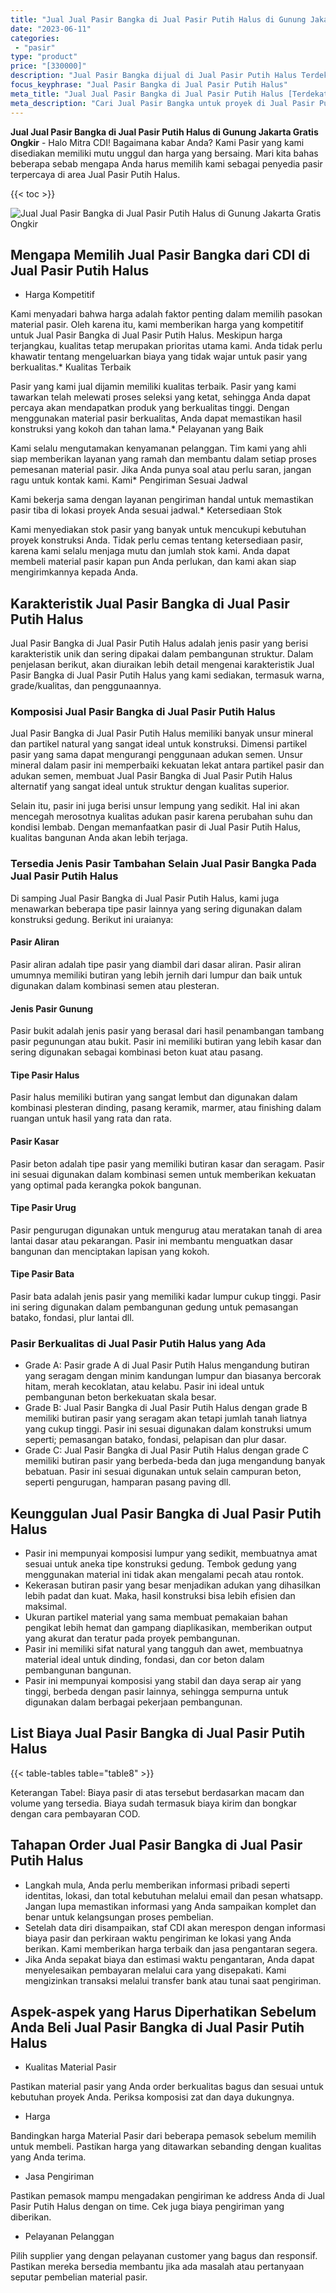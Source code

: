 ```yaml
---
title: "Jual Jual Pasir Bangka di Jual Pasir Putih Halus di Gunung Jakarta Gratis Ongkir"
date: "2023-06-11"
categories:
 - "pasir"
type: "product"
price: "[330000]"
description: "Jual Pasir Bangka dijual di Jual Pasir Putih Halus Terdekat. Jual Pasir Bangka ini sering digunakan dalam proyek konstruksi sebagai material adukan yang terpilih dan halus. Silakan hubungi kami untuk informasi lebih lanjut."
focus_keyphrase: "Jual Pasir Bangka di Jual Pasir Putih Halus"
meta_title: "Jual Jual Pasir Bangka di Jual Pasir Putih Halus [Terdekat] - CDI"
meta_description: "Cari Jual Pasir Bangka untuk proyek di Jual Pasir Putih Halus? Kami memiliki Jual Pasir Bangka berkualitas untuk material adukan. Dapatkan penawaran terbaik sekarang."
---
```


**Jual Jual Pasir Bangka di Jual Pasir Putih Halus di Gunung Jakarta Gratis Ongkir** - Halo Mitra CDI! Bagaimana kabar Anda? Kami Pasir yang kami disediakan memiliki mutu unggul dan harga yang bersaing. Mari kita bahas beberapa sebab mengapa Anda harus memilih kami sebagai penyedia pasir terpercaya di area Jual Pasir Putih Halus.

{{< toc >}}

![Jual Jual Pasir Bangka di Jual Pasir Putih Halus di Gunung Jakarta Gratis Ongkir](/images/pasir/pasir-bangunan-41.jpg)

## Mengapa Memilih Jual Pasir Bangka dari CDI di Jual Pasir Putih Halus

*   Harga Kompetitif

Kami menyadari bahwa harga adalah faktor penting dalam memilih pasokan material pasir. Oleh karena itu, kami memberikan harga yang kompetitif untuk Jual Pasir Bangka di Jual Pasir Putih Halus. Meskipun harga terjangkau, kualitas tetap merupakan prioritas utama kami. Anda tidak perlu khawatir tentang mengeluarkan biaya yang tidak wajar untuk pasir yang berkualitas.*   Kualitas Terbaik

Pasir yang kami jual dijamin memiliki kualitas terbaik. Pasir yang kami tawarkan telah melewati proses seleksi yang ketat, sehingga Anda dapat percaya akan mendapatkan produk yang berkualitas tinggi. Dengan menggunakan material pasir berkualitas, Anda dapat memastikan hasil konstruksi yang kokoh dan tahan lama.*   Pelayanan yang Baik

Kami selalu mengutamakan kenyamanan pelanggan. Tim kami yang ahli siap memberikan layanan yang ramah dan membantu dalam setiap proses pemesanan material pasir. Jika Anda punya soal atau perlu saran, jangan ragu untuk kontak kami. Kami*   Pengiriman Sesuai Jadwal

Kami bekerja sama dengan layanan pengiriman handal untuk memastikan pasir tiba di lokasi proyek Anda sesuai jadwal.*   Ketersediaan Stok

Kami menyediakan stok pasir yang banyak untuk mencukupi kebutuhan proyek konstruksi Anda. Tidak perlu cemas tentang ketersediaan pasir, karena kami selalu menjaga mutu dan jumlah stok kami. Anda dapat membeli material pasir kapan pun Anda perlukan, dan kami akan siap mengirimkannya kepada Anda. 

## Karakteristik Jual Pasir Bangka di Jual Pasir Putih Halus

Jual Pasir Bangka di Jual Pasir Putih Halus adalah jenis pasir yang berisi karakteristik unik dan sering dipakai dalam pembangunan struktur. Dalam penjelasan berikut, akan diuraikan lebih detail mengenai karakteristik Jual Pasir Bangka di Jual Pasir Putih Halus yang kami sediakan, termasuk warna, grade/kualitas, dan penggunaannya.

### Komposisi Jual Pasir Bangka di Jual Pasir Putih Halus

Jual Pasir Bangka di Jual Pasir Putih Halus memiliki banyak unsur mineral dan partikel natural yang sangat ideal untuk konstruksi. Dimensi partikel pasir yang sama dapat mengurangi penggunaan adukan semen. Unsur mineral dalam pasir ini memperbaiki kekuatan lekat antara partikel pasir dan adukan semen, membuat Jual Pasir Bangka di Jual Pasir Putih Halus alternatif yang sangat ideal untuk struktur dengan kualitas superior.

Selain itu, pasir ini juga berisi unsur lempung yang sedikit. Hal ini akan mencegah merosotnya kualitas adukan pasir karena perubahan suhu dan kondisi lembab. Dengan memanfaatkan pasir di Jual Pasir Putih Halus, kualitas bangunan Anda akan lebih terjaga.

### Tersedia Jenis Pasir Tambahan Selain Jual Pasir Bangka Pada Jual Pasir Putih Halus

Di samping Jual Pasir Bangka di Jual Pasir Putih Halus, kami juga menawarkan beberapa tipe pasir lainnya yang sering digunakan dalam konstruksi gedung. Berikut ini uraianya:

#### Pasir Aliran

Pasir aliran adalah tipe pasir yang diambil dari dasar aliran. Pasir aliran umumnya memiliki butiran yang lebih jernih dari lumpur dan baik untuk digunakan dalam kombinasi semen atau plesteran.

#### Jenis Pasir Gunung

Pasir bukit adalah jenis pasir yang berasal dari hasil penambangan tambang pasir pegunungan atau bukit. Pasir ini memiliki butiran yang lebih kasar dan sering digunakan sebagai kombinasi beton kuat atau pasang.

#### Tipe Pasir Halus

Pasir halus memiliki butiran yang sangat lembut dan digunakan dalam kombinasi plesteran dinding, pasang keramik, marmer, atau finishing dalam ruangan untuk hasil yang rata dan rata.

#### Pasir Kasar

Pasir beton adalah tipe pasir yang memiliki butiran kasar dan seragam. Pasir ini sesuai digunakan dalam kombinasi semen untuk memberikan kekuatan yang optimal pada kerangka pokok bangunan.

#### Tipe Pasir Urug

Pasir pengurugan digunakan untuk mengurug atau meratakan tanah di area lantai dasar atau pekarangan. Pasir ini membantu menguatkan dasar bangunan dan menciptakan lapisan yang kokoh.

#### Tipe Pasir Bata

Pasir bata adalah jenis pasir yang memiliki kadar lumpur cukup tinggi. Pasir ini sering digunakan dalam pembangunan gedung untuk pemasangan batako, fondasi, plur lantai dll.

### Pasir Berkualitas di Jual Pasir Putih Halus yang Ada

*   Grade A: Pasir grade A di Jual Pasir Putih Halus mengandung butiran yang seragam dengan minim kandungan lumpur dan biasanya bercorak hitam, merah kecoklatan, atau kelabu. Pasir ini ideal untuk pembangunan beton berkekuatan skala besar.
*   Grade B: Jual Pasir Bangka di Jual Pasir Putih Halus dengan grade B memiliki butiran pasir yang seragam akan tetapi jumlah tanah liatnya yang cukup tinggi. Pasir ini sesuai digunakan dalam konstruksi umum seperti; pemasangan batako, fondasi, pelapisan dan plur dasar.
*   Grade C: Jual Pasir Bangka di Jual Pasir Putih Halus dengan grade C memiliki butiran pasir yang berbeda-beda dan juga mengandung banyak bebatuan. Pasir ini sesuai digunakan untuk selain campuran beton, seperti pengurugan, hamparan pasang paving dll.

## Keunggulan Jual Pasir Bangka di Jual Pasir Putih Halus

*   Pasir ini mempunyai komposisi lumpur yang sedikit, membuatnya amat sesuai untuk aneka tipe konstruksi gedung. Tembok gedung yang menggunakan material ini tidak akan mengalami pecah atau rontok.
*   Kekerasan butiran pasir yang besar menjadikan adukan yang dihasilkan lebih padat dan kuat. Maka, hasil konstruksi bisa lebih efisien dan maksimal.
*   Ukuran partikel material yang sama membuat pemakaian bahan pengikat lebih hemat dan gampang diaplikasikan, memberikan output yang akurat dan teratur pada proyek pembangunan.
*   Pasir ini memiliki sifat natural yang tangguh dan awet, membuatnya material ideal untuk dinding, fondasi, dan cor beton dalam pembangunan bangunan.
*   Pasir ini mempunyai komposisi yang stabil dan daya serap air yang tinggi, berbeda dengan pasir lainnya, sehingga sempurna untuk digunakan dalam berbagai pekerjaan pembangunan.

## List Biaya Jual Pasir Bangka di Jual Pasir Putih Halus

{{< table-tables table="table8" >}}

Keterangan Tabel: Biaya pasir di atas tersebut berdasarkan macam dan volume yang tersedia. Biaya sudah termasuk biaya kirim dan bongkar dengan cara pembayaran COD.

## Tahapan Order Jual Pasir Bangka di Jual Pasir Putih Halus

*   Langkah mula, Anda perlu memberikan informasi pribadi seperti identitas, lokasi, dan total kebutuhan melalui email dan pesan whatsapp. Jangan lupa memastikan informasi yang Anda sampaikan komplet dan benar untuk kelangsungan proses pembelian.
*   Setelah data diri disampaikan, staf CDI akan merespon dengan informasi biaya pasir dan perkiraan waktu pengiriman ke lokasi yang Anda berikan. Kami memberikan harga terbaik dan jasa pengantaran segera.
*   Jika Anda sepakat biaya dan estimasi waktu pengantaran, Anda dapat menyelesaikan pembayaran melalui cara yang disepakati. Kami mengizinkan transaksi melalui transfer bank atau tunai saat pengiriman.

## Aspek-aspek yang Harus Diperhatikan Sebelum Anda Beli Jual Pasir Bangka di Jual Pasir Putih Halus

*   Kualitas Material Pasir

Pastikan material pasir yang Anda order berkualitas bagus dan sesuai untuk kebutuhan proyek Anda. Periksa komposisi zat dan daya dukungnya.
*   Harga

Bandingkan harga Material Pasir dari beberapa pemasok sebelum memilih untuk membeli. Pastikan harga yang ditawarkan sebanding dengan kualitas yang Anda terima.
*   Jasa Pengiriman

Pastikan pemasok mampu mengadakan pengiriman ke address Anda di Jual Pasir Putih Halus dengan on time. Cek juga biaya pengiriman yang diberikan.
*   Pelayanan Pelanggan

Pilih supplier yang dengan pelayanan customer yang bagus dan responsif. Pastikan mereka bersedia membantu jika ada masalah atau pertanyaan seputar pembelian material pasir.